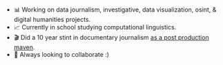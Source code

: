 - 📊 Working on data journalism, investigative, data visualization, osint, & digital humanities projects.
- 📈 Currently in school studying computational linguistics.
- 🎬 Did a 10 year stint in documentary journalism [as a post production maven](https://www.imdb.com/name/nm3316150/).
- 👾 Always looking to collaborate :)

